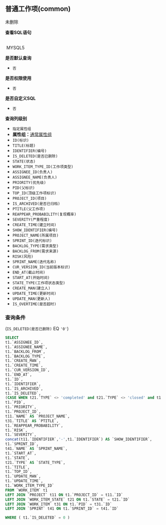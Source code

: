 ## 普通工作项(common) <!-- {docsify-ignore-all} -->

未删除

<p class="panel-title"><b>查看SQL语句</b></p>
<br>

<el-row>
&nbsp;<el-tag @click="MYSQL5 = true">MYSQL5</el-tag>
</el-row>

<br>
<p class="panel-title"><b>是否默认查询</b></p>

* `否`

<p class="panel-title"><b>是否权限使用</b></p>

* `否`

<p class="panel-title"><b>是否自定义SQL</b></p>

* `否`

<p class="panel-title"><b>查询列级别</b></p>

* `指定属性组`
*  **属性组：**[通常属性组](#)
  * `ID(标识)`
  * `TITLE(标题)`
  * `IDENTIFIER(编号)`
  * `IS_DELETED(是否已删除)`
  * `STATE(状态)`
  * `WORK_ITEM_TYPE_ID(工作项类型)`
  * `ASSIGNEE_ID(负责人)`
  * `ASSIGNEE_NAME(负责人)`
  * `PRIORITY(优先级)`
  * `PID(父标识)`
  * `TOP_ID(顶级工作项标识)`
  * `PROJECT_ID(项目)`
  * `IS_ARCHIVED(是否已归档)`
  * `PTITLE(父工作项)`
  * `REAPPEAR_PROBABILITY(复现概率)`
  * `SEVERITY(严重程度)`
  * `CREATE_TIME(建立时间)`
  * `SHOW_IDENTIFIER(编号)`
  * `PROJECT_NAME(所属项目)`
  * `SPRINT_ID(迭代标识)`
  * `BACKLOG_TYPE(需求类型)`
  * `BACKLOG_FROM(需求来源)`
  * `RISK(风险)`
  * `SPRINT_NAME(迭代名称)`
  * `CUR_VERSION_ID(当前版本标识)`
  * `END_AT(截止时间)`
  * `START_AT(开始时间)`
  * `STATE_TYPE(工作项状态类型)`
  * `CREATE_MAN(建立人)`
  * `UPDATE_TIME(更新时间)`
  * `UPDATE_MAN(更新人)`
  * `IS_OVERTIME(是否超时)`



### 查询条件

(`IS_DELETED(是否已删除)` EQ `'0'`)





<el-dialog v-model="MYSQL5" title="MYSQL5">

```sql
SELECT
t1.`ASSIGNEE_ID`,
t1.`ASSIGNEE_NAME`,
t1.`BACKLOG_FROM`,
t1.`BACKLOG_TYPE`,
t1.`CREATE_MAN`,
t1.`CREATE_TIME`,
t1.`CUR_VERSION_ID`,
t1.`END_AT`,
t1.`ID`,
t1.`IDENTIFIER`,
t1.`IS_ARCHIVED`,
t1.`IS_DELETED`,
(CASE WHEN t21.`TYPE` <> 'completed' and t21.`TYPE` <> 'closed' and t1.`END_AT` < CURDATE() THEN 1 else 0 END) AS `IS_OVERTIME`,
t1.`PID`,
t1.`PRIORITY`,
t1.`PROJECT_ID`,
t11.`NAME` AS `PROJECT_NAME`,
t31.`TITLE` AS `PTITLE`,
t1.`REAPPEAR_PROBABILITY`,
t1.`RISK`,
t1.`SEVERITY`,
concat(t11.`IDENTIFIER`,'-',t1.`IDENTIFIER`) AS `SHOW_IDENTIFIER`,
t1.`SPRINT_ID`,
t41.`NAME` AS `SPRINT_NAME`,
t1.`START_AT`,
t1.`STATE`,
t21.`TYPE` AS `STATE_TYPE`,
t1.`TITLE`,
t1.`TOP_ID`,
t1.`UPDATE_MAN`,
t1.`UPDATE_TIME`,
t1.`WORK_ITEM_TYPE_ID`
FROM `WORK_ITEM` t1 
LEFT JOIN `PROJECT` t11 ON t1.`PROJECT_ID` = t11.`ID` 
LEFT JOIN `WORK_ITEM_STATE` t21 ON t1.`STATE` = t21.`ID` 
LEFT JOIN `WORK_ITEM` t31 ON t1.`PID` = t31.`ID` 
LEFT JOIN `SPRINT` t41 ON t1.`SPRINT_ID` = t41.`ID` 

WHERE ( t1.`IS_DELETED` = 0 )
```

</el-dialog>

<script>
 const { createApp } = Vue
  createApp({
    data() {
      return {
                MYSQL5 : false
        
      }
    },
    methods: {
    }
  }).use(ElementPlus).mount('#app')
</script>